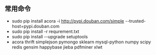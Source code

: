## 常用命令
- sudo pip install acora -i http://pypi.douban.com/simple --trusted-host=pypi.douban.com
- sudo pip install -r requrement.txt
- sudo pip install --upgrade setuptools
- acora thrift simplejson pymongo sklearn mysql-python numpy scipy redis gensim  happybase jieba pdfminer xlwt

